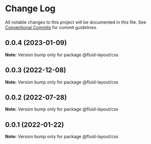 # Change Log

All notable changes to this project will be documented in this file.
See [Conventional Commits](https://conventionalcommits.org) for commit guidelines.

## 0.0.4 (2023-01-09)

**Note:** Version bump only for package @fluid-layout/css





## 0.0.3 (2022-12-08)

**Note:** Version bump only for package @fluid-layout/css





## 0.0.2 (2022-07-28)

**Note:** Version bump only for package @fluid-layout/css





## 0.0.1 (2022-01-22)

**Note:** Version bump only for package @fluid-layout/css
